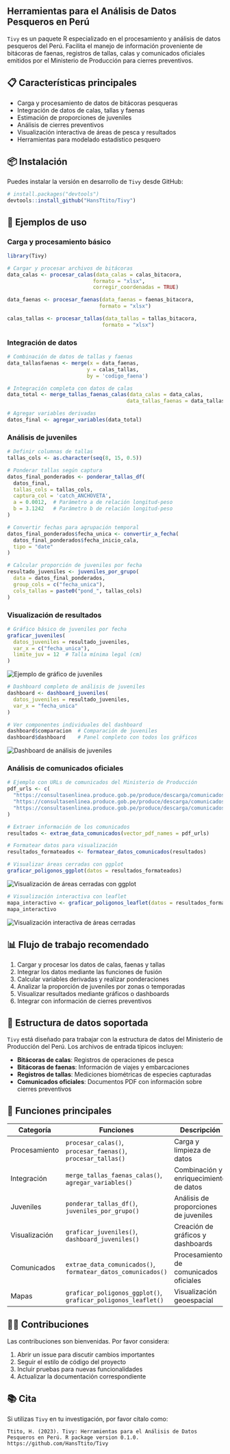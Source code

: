 ## Herramientas para el Análisis de Datos Pesqueros en Perú

`Tivy` es un paquete R especializado en el procesamiento y análisis de datos pesqueros del Perú. Facilita el manejo de información proveniente de bitácoras de faenas, registros de tallas, calas y comunicados oficiales emitidos por el Ministerio de Producción para cierres preventivos.

## 📋 Características principales

- Carga y procesamiento de datos de bitácoras pesqueras
- Integración de datos de calas, tallas y faenas
- Estimación de proporciones de juveniles
- Análisis de cierres preventivos
- Visualización interactiva de áreas de pesca y resultados
- Herramientas para modelado estadístico pesquero

## 📦 Instalación

Puedes instalar la versión en desarrollo de `Tivy` desde GitHub:

```r
# install.packages("devtools")
devtools::install_github("HansTtito/Tivy")
```

## 🚀 Ejemplos de uso

### Carga y procesamiento básico

```r
library(Tivy)

# Cargar y procesar archivos de bitácoras
data_calas <- procesar_calas(data_calas = calas_bitacora, 
                            formato = "xlsx", 
                            corregir_coordenadas = TRUE)

data_faenas <- procesar_faenas(data_faenas = faenas_bitacora, 
                              formato = "xlsx")

calas_tallas <- procesar_tallas(data_tallas = tallas_bitacora, 
                               formato = "xlsx")
```

### Integración de datos

```r
# Combinación de datos de tallas y faenas
data_tallasfaenas <- merge(x = data_faenas, 
                          y = calas_tallas, 
                          by = 'codigo_faena')

# Integración completa con datos de calas
data_total <- merge_tallas_faenas_calas(data_calas = data_calas, 
                                       data_tallas_faenas = data_tallasfaenas)

# Agregar variables derivadas
datos_final <- agregar_variables(data_total)
```

### Análisis de juveniles

```r
# Definir columnas de tallas
tallas_cols <- as.character(seq(8, 15, 0.5))

# Ponderar tallas según captura
datos_final_ponderados <- ponderar_tallas_df(
  datos_final, 
  tallas_cols = tallas_cols, 
  captura_col = 'catch_ANCHOVETA', 
  a = 0.0012,  # Parámetro a de relación longitud-peso
  b = 3.1242   # Parámetro b de relación longitud-peso
)

# Convertir fechas para agrupación temporal
datos_final_ponderados$fecha_unica <- convertir_a_fecha(
  datos_final_ponderados$fecha_inicio_cala, 
  tipo = "date"
)

# Calcular proporción de juveniles por fecha
resultado_juveniles <- juveniles_por_grupo(
  data = datos_final_ponderados, 
  group_cols = c("fecha_unica"), 
  cols_tallas = paste0("pond_", tallas_cols)
)
```

### Visualización de resultados

```r
# Gráfico básico de juveniles por fecha
graficar_juveniles(
  datos_juveniles = resultado_juveniles, 
  var_x = c("fecha_unica"),
  limite_juv = 12  # Talla mínima legal (cm)
)
```

![Ejemplo de gráfico de juveniles](man/figures/ejemplo_juveniles.png)

```r
# Dashboard completo de análisis de juveniles
dashboard <- dashboard_juveniles(
  datos_juveniles = resultado_juveniles,
  var_x = "fecha_unica"
)

# Ver componentes individuales del dashboard
dashboard$comparacion  # Comparación de juveniles
dashboard$dashboard    # Panel completo con todos los gráficos
```

![Dashboard de análisis de juveniles](man/figures/dashboard_juveniles.png)

### Análisis de comunicados oficiales

```r
# Ejemplo con URLs de comunicados del Ministerio de Producción
pdf_urls <- c(
  "https://consultasenlinea.produce.gob.pe/produce/descarga/comunicados/dgsfs/1542_comunicado1.pdf",
  "https://consultasenlinea.produce.gob.pe/produce/descarga/comunicados/dgsfs/1478_comunicado1.pdf",
  "https://consultasenlinea.produce.gob.pe/produce/descarga/comunicados/dgsfs/1468_comunicado1.pdf"
)

# Extraer información de los comunicados
resultados <- extrae_data_comunicados(vector_pdf_names = pdf_urls)

# Formatear datos para visualización
resultados_formateados <- formatear_datos_comunicados(resultados)

# Visualizar áreas cerradas con ggplot
graficar_poligonos_ggplot(datos = resultados_formateados)
```

![Visualización de áreas cerradas con ggplot](man/figures/poligonos_ggplot.png)

```r
# Visualización interactiva con leaflet
mapa_interactivo <- graficar_poligonos_leaflet(datos = resultados_formateados)
mapa_interactivo
```

![Visualización interactiva de áreas cerradas](man/figures/poligonos_leaflet.png)

## 📊 Flujo de trabajo recomendado

1. Cargar y procesar los datos de calas, faenas y tallas
2. Integrar los datos mediante las funciones de fusión
3. Calcular variables derivadas y realizar ponderaciones
4. Analizar la proporción de juveniles por zonas o temporadas
5. Visualizar resultados mediante gráficos o dashboards
6. Integrar con información de cierres preventivos

## 📄 Estructura de datos soportada

`Tivy` está diseñado para trabajar con la estructura de datos del Ministerio de Producción del Perú. Los archivos de entrada típicos incluyen:

- **Bitácoras de calas**: Registros de operaciones de pesca
- **Bitácoras de faenas**: Información de viajes y embarcaciones
- **Registros de tallas**: Mediciones biométricas de especies capturadas
- **Comunicados oficiales**: Documentos PDF con información sobre cierres preventivos

## 🔧 Funciones principales

| Categoría | Funciones | Descripción |
|-----------|-----------|-------------|
| Procesamiento | `procesar_calas()`, `procesar_faenas()`, `procesar_tallas()` | Carga y limpieza de datos |
| Integración | `merge_tallas_faenas_calas()`, `agregar_variables()` | Combinación y enriquecimiento de datos |
| Juveniles | `ponderar_tallas_df()`, `juveniles_por_grupo()` | Análisis de proporciones de juveniles |
| Visualización | `graficar_juveniles()`, `dashboard_juveniles()` | Creación de gráficos y dashboards |
| Comunicados | `extrae_data_comunicados()`, `formatear_datos_comunicados()` | Procesamiento de comunicados oficiales |
| Mapas | `graficar_poligonos_ggplot()`, `graficar_poligonos_leaflet()` | Visualización geoespacial |

## 👩‍💻 Contribuciones

Las contribuciones son bienvenidas. Por favor considera:

1. Abrir un issue para discutir cambios importantes
2. Seguir el estilo de código del proyecto
3. Incluir pruebas para nuevas funcionalidades
4. Actualizar la documentación correspondiente

## 📚 Cita

Si utilizas `Tivy` en tu investigación, por favor cítalo como:

```
Ttito, H. (2023). Tivy: Herramientas para el Análisis de Datos Pesqueros en Perú. R package version 0.1.0.
https://github.com/HansTtito/Tivy
```

